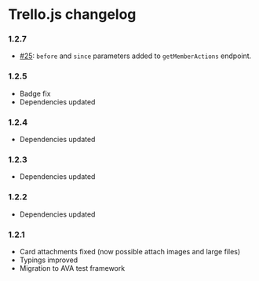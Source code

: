 # Trello.js changelog

### 1.2.7

- [#25](https://github.com/MrRefactoring/trello.js/issues/25): `before` and `since` parameters added to `getMemberActions` endpoint.

### 1.2.5

- Badge fix
- Dependencies updated

### 1.2.4

- Dependencies updated

### 1.2.3

- Dependencies updated

### 1.2.2

- Dependencies updated

### 1.2.1

- Card attachments fixed (now possible attach images and large files)
- Typings improved
- Migration to AVA test framework
